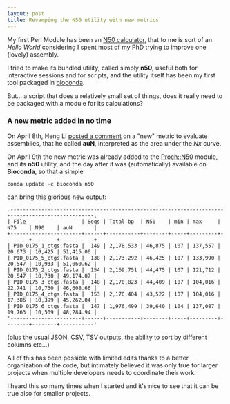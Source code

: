 ```yaml
---
layout: post
title: Revamping the N50 utility with new metrics
---
```


My first Perl Module has been an [N50 calculator](https://metacpan.org/pod/Proch::N50), that
to me is sort of an _Hello World_ considering I spent most of my PhD trying to improve one
(lovely) assembly.

I tried to make its bundled utility, called simply **n50**, useful both for interactive sessions
and for scripts, and the utility itself has been my first tool packaged in [bioconda](https://anaconda.org/bioconda/n50).

<!--more-->
But... a script that does a relatively small set of things, does it really need to be packaged with a module for its
calculations?

### A new metric added in no time

On April 8th, Heng Li [posted a comment](https://lh3.github.io/2020/04/08/a-new-metric-on-assembly-contiguity) on a "new"
metric to evaluate assemblies, that he called **auN**,
interpreted as the area under the _Nx_ curve.

On April 9th the new metric was already added to the [Proch::N50](https://metacpan.org/changes/distribution/Proch-N50)
module, and its **n50** utility, and the day after it was (automatically) available on **Bioconda**, so that a simple

```
conda update -c bioconda n50
```

can bring this glorious new output:
```
.-------------------------------------------------------------------------------------------------.
| File                  | Seqs | Total bp  | N50    | min | max     | N75    | N90    | auN       |
+-----------------------+------+-----------+--------+-----+---------+--------+--------+-----------+
| PID_0175_1_ctgs.fasta |  149 | 2,178,533 | 46,875 | 107 | 137,557 | 20,673 | 10,425 | 51,415.06 |
| PID_0175_5_ctgs.fasta |  138 | 2,173,292 | 46,425 | 107 | 133,990 | 20,547 | 10,933 | 51,060.62 |
| PID_0175_2_ctgs.fasta |  154 | 2,169,751 | 44,475 | 107 | 121,712 | 20,547 | 10,730 | 49,174.07 |
| PID_0175_3_ctgs.fasta |  148 | 2,170,823 | 44,409 | 107 | 104,016 | 22,741 | 10,730 | 46,608.66 |
| PID_0175_4_ctgs.fasta |  153 | 2,170,404 | 43,522 | 107 | 104,016 | 17,386 | 10,399 | 45,262.04 |
| PID_0175_6_ctgs.fasta |  147 | 1,976,499 | 39,640 | 104 | 137,087 | 19,763 | 10,509 | 48,284.94 |
'-----------------------+------+-----------+--------+-----+---------+--------+--------+-----------'
```

(plus the usual JSON, CSV, TSV outputs, the ability to sort by different columns etc...)

All of this has been possible with limited edits thanks to a better organization of the code, but intimately
believed it was only true for larger projects when multiple developers needs to coordinate their work.

I heard this so many times when I started and it's nice to see that it can be true also for smaller projects.
